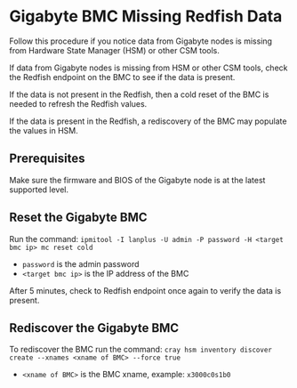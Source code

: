 # Gigabyte BMC Missing Redfish Data

Follow this procedure if you notice data from Gigabyte nodes is missing from Hardware State Manager (HSM) or other CSM tools.

If data from Gigabyte nodes is missing from HSM or other CSM tools, check the Redfish endpoint on the BMC to see if the data is present.

If the data is not present in the Redfish, then a cold reset of the BMC is needed to refresh the Redfish values.

If the data is present in the Redfish, a rediscovery of the BMC may populate the values in HSM.

## Prerequisites

Make sure the firmware and BIOS of the Gigabyte node is at the latest supported level.

## Reset the Gigabyte BMC

Run the command: `ipmitool -I lanplus -U admin -P password -H <target bmc ip> mc reset cold`

* `password` is the admin password
* `<target bmc ip>` is the IP address of the BMC

After 5 minutes, check to Redfish endpoint once again to verify the data is present.

## Rediscover the Gigabyte BMC

To rediscover the BMC run the command: `cray hsm inventory discover create --xnames <xname of BMC> --force true`

* `<xname of BMC>` is the BMC xname, example: `x3000c0s1b0`
